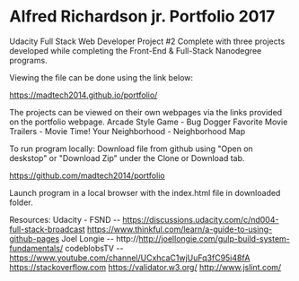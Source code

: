 # Alfred Richardson jr. Portfolio 2017
Udacity Full Stack Web Developer Project #2
Complete with three projects developed while
completing the Front-End & Full-Stack Nanodegree programs.

Viewing the file can be done using the link below:

https://madtech2014.github.io/portfolio/

The projects can be viewed on their own webpages via the links provided on the portfolio webpage.
    Arcade Style Game - Bug Dogger
    Favorite Movie Trailers - Movie Time!
    Your Neighborhood - Neighborhood Map

To run program locally:
Download file from github using "Open on deskstop" or "Download Zip" under the Clone or Download tab.

https://github.com/madtech2014/portfolio  

Launch program in a local browser with the index.html file in downloaded folder.

Resources:
    Udacity - FSND -- https://discussions.udacity.com/c/nd004-full-stack-broadcast
    https://www.thinkful.com/learn/a-guide-to-using-github-pages
    Joel Longie -- http://http://joellongie.com/gulp-build-system-fundamentals/
    codeblobsTV -- https://www.youtube.com/channel/UCxhcaC1wjUuFq3fC95i48fA
    https://stackoverflow.com
    https://validator.w3.org/
    http://www.jslint.com/
    